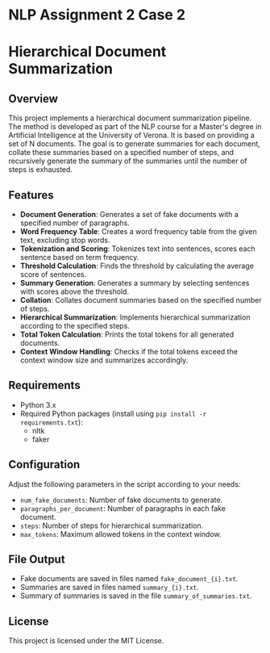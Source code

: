 # NLP Assignment 2 Case 2


# Hierarchical Document Summarization

## Overview

This project implements a hierarchical document summarization pipeline. The method is developed as part of the NLP course for a Master's degree in Artificial Intelligence at the University of Verona. It is based on providing a set of N documents. The goal is to generate summaries for each document, collate these summaries based on a specified number of steps, and recursively generate the summary of the summaries until the number of steps is exhausted.

## Features

- **Document Generation**: Generates a set of fake documents with a specified number of paragraphs.
- **Word Frequency Table**: Creates a word frequency table from the given text, excluding stop words.
- **Tokenization and Scoring**: Tokenizes text into sentences, scores each sentence based on term frequency.
- **Threshold Calculation**: Finds the threshold by calculating the average score of sentences.
- **Summary Generation**: Generates a summary by selecting sentences with scores above the threshold.
- **Collation**: Collates document summaries based on the specified number of steps.
- **Hierarchical Summarization**: Implements hierarchical summarization according to the specified steps.
- **Total Token Calculation**: Prints the total tokens for all generated documents.
- **Context Window Handling**: Checks if the total tokens exceed the context window size and summarizes accordingly.

## Requirements

- Python 3.x
- Required Python packages (install using `pip install -r requirements.txt`):
  - nltk
  - faker

## Configuration

Adjust the following parameters in the script according to your needs:

- `num_fake_documents`: Number of fake documents to generate.
- `paragraphs_per_document`: Number of paragraphs in each fake document.
- `steps`: Number of steps for hierarchical summarization.
- `max_tokens`: Maximum allowed tokens in the context window.

## File Output

- Fake documents are saved in files named `fake_document_{i}.txt`.
- Summaries are saved in files named `summary_{i}.txt`.
- Summary of summaries is saved in the file `summary_of_summaries.txt`.

## License

This project is licensed under the MIT License.


